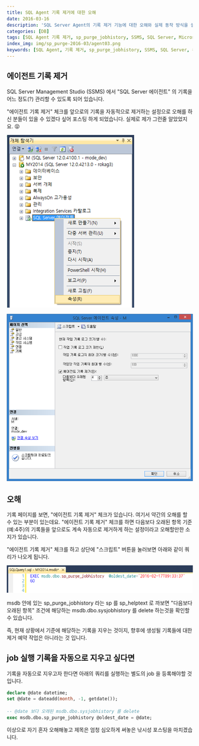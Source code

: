 ```yaml
---
title: SQL Agent 기록 제거에 대한 오해
date: 2016-03-16
description: 'SQL Server Agent의 기록 제거 기능에 대한 오해와 실제 동작 방식을 설명합니다. sp_purge_jobhistory 저장 프로시저의 실제 동작과 자동 기록 정리 방법을 알아봅니다.'
categories: [DB]
tags: [SQL Agent 기록 제거, sp_purge_jobhistory, SSMS, SQL Server, Microsoft, 데이터베이스, 유지보수, 기록관리]
index_img: img/sp_purge-2016-03/agent03.png
keywords: [SQL Agent, 기록 제거, sp_purge_jobhistory, SSMS, SQL Server, 유지보수]
---
```


## 에이전트 기록 제거

SQL Server Management Studio (SSMS) 에서 "SQL Server 에이전트" 의 기록을 어느 정도(?) 관리할 수 있도록 되어 있습니다.

"에이전트 기록 제거" 체크를 앞으로의 기록을 자동적으로 제거하는 설정으로 오해를 하신 분들이 있을 수 있겠다 싶어 포스팅 하게 되었습니다. 실제로 제가 그런줄 알았었지요. 😝

![](../img/sp_purge-2016-03/agent01.png)

![](../img/sp_purge-2016-03/agent03.png)

## 오해

기록 페이지를 보면, "에이전트 기록 제거" 체크가 있습니다. 여기서 약간의 오해를 할 수 있는 부분이 있는데요. "에이전트 기록 제거" 체크를 하면 다음보다 오래된 항목 기준(예:4주)의 기록들을 앞으로도 계속 자동으로 제거하게 하는 설정이라고 오해할만한 소지가 있습니다.

"에이전트 기록 제거" 체크를 하고 상단에 "스크립트" 버튼을 눌러보면 아래와 같이 쿼리가 나오게 됩니다.

![](../img/sp_purge-2016-03/agent02.png)

msdb 안에 있는 sp_purge_jobhistory 라는 sp 를 sp_helptext 로 까보면 "다음보다 오래된 항목" 조건에 해당하는 msdb.dbo.sysjobhistory 를 delete 하는것을 확인할 수 있습니다.

즉, 현재 상황에서 기준에 해당하는 기록을 지우는 것이지, 향후에 생성될 기록들에 대한 제거 예약 작업은 아니라는 것 입니다.

## job 실행 기록을 자동으로 지우고 싶다면

기록을 자동으로 지우고자 한다면 아래의 쿼리를 실행하는 별도의 job 을 등록해야할 것 입니다.

```sql
declare @date datetime;
set @date = dateadd(month, -1, getdate());

-- @date 보다 오래된 msdb.dbo.sysjobhistory 를 delete
exec msdb.dbo.sp_purge_jobhistory @oldest_date = @date;
```

이상으로 자기 혼자 오해해놓고 제목은 엄청 심오하게 써놓은 낚시성 포스팅을 마치겠습니다.